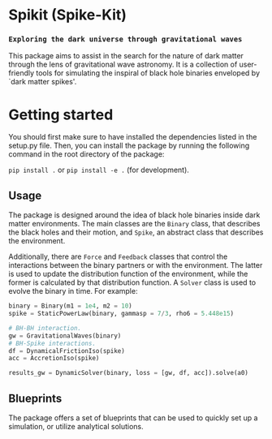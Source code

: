 <!-- [![License: MIT](https://img.shields.io/badge/License-MIT-yellow.svg)](https://opensource.org/licenses/MIT) -->
# Spikit (Spike-Kit)

### `Exploring the dark universe through gravitational waves`

This package aims to assist in the search for the nature of dark matter through the lens of gravitational wave astronomy. It is a collection of user-friendly tools for simulating the inspiral of black hole binaries enveloped by `dark matter spikes'.

# Getting started

You should first make sure to have installed the dependencies listed in the setup.py file. Then, you can install the package by running the following command in the root directory of the package:

`pip install .` or `pip install -e .` (for development).

## Usage

The package is designed around the idea of black hole binaries inside dark matter environments. The main classes are the `Binary` class, that describes the black holes and their motion, and `Spike`, an abstract class that describes the environment.

Additionally, there are `Force` and `Feedback` classes that control the interactions between the binary partners or with the environment. The latter is used to update the distribution function of the environment, while the former is calculated by that distribution function. A `Solver` class is used to evolve the binary in time. For example:

```python
binary = Binary(m1 = 1e4, m2 = 10)
spike = StaticPowerLaw(binary, gammasp = 7/3, rho6 = 5.448e15)

# BH-BH interaction.
gw = GravitationalWaves(binary)
# BH-Spike interactions.
df = DynamicalFrictionIso(spike)
acc = AccretionIso(spike)

results_gw = DynamicSolver(binary, loss = [gw, df, acc]).solve(a0)
```

## Blueprints

The package offers a set of blueprints that can be used to quickly set up a simulation, or utilize analytical solutions.

